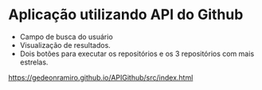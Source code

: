 # Aplicação utilizando API do Github

- Campo de busca do usuário
- Visualização de resultados.
- Dois botões para executar os repositórios e os 3 repositórios com mais estrelas.

https://gedeonramiro.github.io/APIGithub/src/index.html
